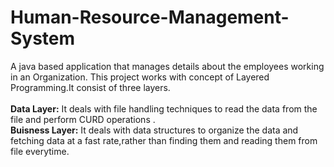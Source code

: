 # Human-Resource-Management-System
A java based application that manages details about the employees working in an Organization.
This project works with concept of Layered Programming.It consist of three layers.<br><br>
<b>Data Layer:</b> 
It deals with file handling techniques to read the data from the file and perform CURD operations .<br>
<b>Buisness Layer:</b> 
It deals with data structures to organize the data and fetching data at a fast rate,rather than finding them and reading them from file everytime.

